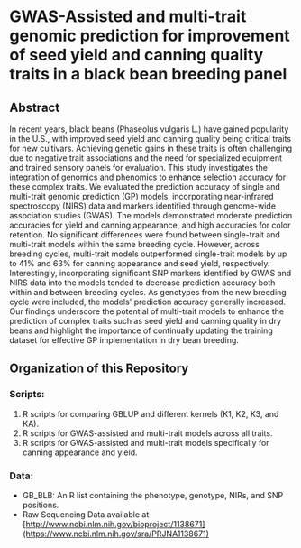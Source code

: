 # GWAS-Assisted and multi-trait genomic prediction for improvement of seed yield and canning quality traits in a black bean breeding panel

## Abstract
In recent years, black beans (Phaseolus vulgaris L.) have gained popularity in the U.S., with improved seed yield and canning quality being critical traits for new cultivars. Achieving genetic gains in these traits is often challenging due to negative trait associations and the need for specialized equipment and trained sensory panels for evaluation. This study investigates the integration of genomics and phenomics to enhance selection accuracy for these complex traits. We evaluated the prediction accuracy of single and multi-trait genomic prediction (GP) models, incorporating near-infrared spectroscopy (NIRS) data and markers identified through genome-wide association studies (GWAS). The models demonstrated moderate prediction accuracies for yield and canning appearance, and high accuracies for color retention. No significant differences were found between single-trait and multi-trait models within the same breeding cycle. However, across breeding cycles, multi-trait models outperformed single-trait models by up to 41% and 63% for canning appearance and seed yield, respectively. Interestingly, incorporating significant SNP markers identified by GWAS and NIRS data into the models tended to decrease prediction accuracy both within and between breeding cycles. As genotypes from the new breeding cycle were included, the models' prediction accuracy generally increased. Our findings underscore the potential of multi-trait models to enhance the prediction of complex traits such as seed yield and canning quality in dry beans and highlight the importance of continually updating the training dataset for effective GP implementation in dry bean breeding.

## Organization of this Repository

### Scripts:
1. R scripts for comparing GBLUP and different kernels (K1, K2, K3, and KA).
2. R scripts for GWAS-assisted and multi-trait models across all traits.
3. R scripts for GWAS-assisted and multi-trait models specifically for canning appearance and yield.

### Data:
- GB_BLB: An R list containing the phenotype, genotype, NIRs, and SNP positions.
- Raw Sequencing Data available at [http://www.ncbi.nlm.nih.gov/bioproject/1138671](https://www.ncbi.nlm.nih.gov/sra/PRJNA1138671)

